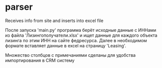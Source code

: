 # parser
Receives info from site and inserts into excel file

После запуска 'main.py' программа берёт исходные данные с ИННами из файла 'Лизингополучатели.xlsx' и ищет данные для каждого объекта лизинга по этим ИНН на сайте федресурса. 
Далее в необходимом формате вставляет данные в excel на страницу 'Leasing'.

Множество столбцов с примечаниями сделаны для удобства импортирования в CRM систему
